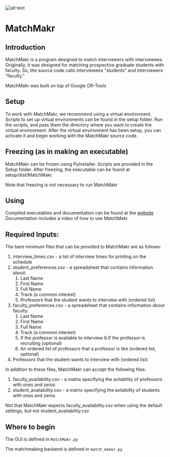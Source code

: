 [logo]: https://github.com/calerc/MatchMakr/blob/master/src/MatchMakr_Ico.ico "MatchMakr Logo"

![alt text][logo]
# MatchMakr

## Introduction
MatchMakr is a program designed to match interviewers with interviewees.  Originally, it was designed for matching prospective graduate students with faculty.  So, the source code calls interviewees "students" and interviewers "faculty."

MatchMakr was built on top of Google OR-Tools

## Setup
To work with MatchMakr, we recommend using a virtual environment.  Scripts to set up virtual environments can be found in the setup folder.  Run the scripts, and pass them the directory where you want to create the virtual environment.  After the virtual environment has been setup, you can activate it and begin working with the MatchMakr source code.

## Freezing (as in making an executable)
MatchMakr can be frozen using PyInstaller.  Scripts are provided in the Setup folder.  After freezing, the executable can be found at setup/dist/MatchMakr.

Note that freezing is not necessary to run MatchMakr

## Using
Compiled executables and documentation can be found at the [website](https://sites.google.com/case.edu/matchmakr/home)
Documentation includes a video of how to use MatchMakr

## Required Inputs:
The bare minimum files that can be provided to MatchMakr are as follows:
1. interview_times.csv - a list of interview times for printing on the schedule
2. student_preferences.csv - a spreadsheet that contains information about:
    1. Last Name
    2. First Name
    3. Full Name
    4. Track (a common interest)
    5. Professors that the student wants to interview with (ordered list)
3. faculty_preferences.csv - a spreadsheet that contains information about faculty:
    1. Last Name
    2. First Name
    3. Full Name
    4. Track (a common interest)
    5. If the professor is available to interview
    6.If the professor is recruiting (optional)
    7. An ordered list of professors that a professor is like (ordered list, optional)
4. Professors that the student wants to interview with (ordered list)

In addition to these files, MatchMakr can accept the following files:
1. faculty_availability.csv - a matrix specifying the avilability of professors with ones and zeros
2. student_availability.csv - a matrix specifying the avilability of students with ones and zeros

Not that MatchMakr expects faculty_availability.csv when using the default settings, but not student_availability.csv

## Where to begin
The GUI is defined in `MatchMakr.py`

The matchmaking backend is defined in `match_maker.py`

